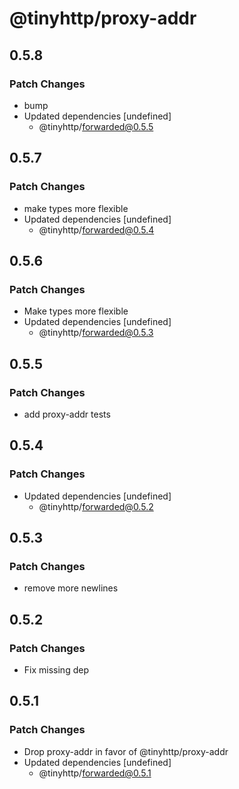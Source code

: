 # @tinyhttp/proxy-addr

## 0.5.8

### Patch Changes

- bump
- Updated dependencies [undefined]
  - @tinyhttp/forwarded@0.5.5

## 0.5.7

### Patch Changes

- make types more flexible
- Updated dependencies [undefined]
  - @tinyhttp/forwarded@0.5.4

## 0.5.6

### Patch Changes

- Make types more flexible
- Updated dependencies [undefined]
  - @tinyhttp/forwarded@0.5.3

## 0.5.5

### Patch Changes

- add proxy-addr tests

## 0.5.4

### Patch Changes

- Updated dependencies [undefined]
  - @tinyhttp/forwarded@0.5.2

## 0.5.3

### Patch Changes

- remove more newlines

## 0.5.2

### Patch Changes

- Fix missing dep

## 0.5.1

### Patch Changes

- Drop proxy-addr in favor of @tinyhttp/proxy-addr
- Updated dependencies [undefined]
  - @tinyhttp/forwarded@0.5.1
